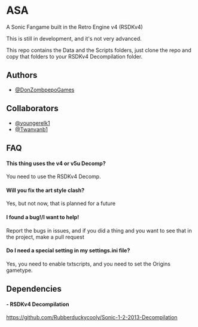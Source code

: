 # ASA
A Sonic Fangame built in the Retro Engine v4 (RSDKv4)

This is still in development, and it's not very advanced. 

This repo contains the Data and the Scripts folders, just clone the repo and copy that folders to your RSDKv4 Decompilation folder.

## Authors

- [@DonZombpepoGames](https://www.github.com/DonZombpepoGames)

## Collaborators
- [@youngerelk1](https://github.com/youngerelk1/)
- [@Twanvanb1](https://www.github.com/Twanvanb1)

## FAQ
#### This thing uses the v4 or v5u Decomp?
You need to use the RSDKv4 Decomp.

#### Will you fix the art style clash?

Yes, but not now, that is planned for a future

#### I found a bug!/I want to help!

Report the bugs in issues, and if you did a thing and you want to see that in the project, make a pull request

#### Do I need a special setting in my settings.ini file?
Yes, you need to enable txtscripts, and you need to set the Origins gametype.

## Dependencies

#### - RSDKv4 Decompilation

https://github.com/Rubberduckycooly/Sonic-1-2-2013-Decompilation
